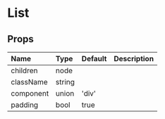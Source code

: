 List
====



Props
-----


| Name | Type | Default | Description |
|:-----|:-----|:-----|:-----|
| children | node |  |   |
| className | string |  |   |
| component | union | 'div' |   |
| padding | bool | true |   |
